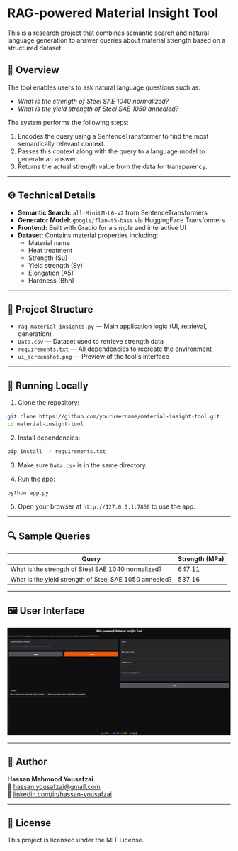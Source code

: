 # RAG-powered Material Insight Tool

This is a research project that combines semantic search and natural language generation to answer queries about material strength based on a structured dataset.

## 🧠 Overview

The tool enables users to ask natural language questions such as:

- *What is the strength of Steel SAE 1040 normalized?*
- *What is the yield strength of Steel SAE 1050 annealed?*

The system performs the following steps:
1. Encodes the query using a SentenceTransformer to find the most semantically relevant context.
2. Passes this context along with the query to a language model to generate an answer.
3. Returns the actual strength value from the data for transparency.

---

## ⚙️ Technical Details

- **Semantic Search:** `all-MiniLM-L6-v2` from SentenceTransformers
- **Generator Model:** `google/flan-t5-base` via HuggingFace Transformers
- **Frontend:** Built with Gradio for a simple and interactive UI
- **Dataset:** Contains material properties including:
  - Material name
  - Heat treatment
  - Strength (Su)
  - Yield strength (Sy)
  - Elongation (A5)
  - Hardness (Bhn)

---

## 📁 Project Structure

- `rag_material_insights.py` — Main application logic (UI, retrieval, generation)
- `Data.csv` — Dataset used to retrieve strength data
- `requirements.txt` — All dependencies to recreate the environment
- `ui_screenshot.png` — Preview of the tool's interface

---

## 🚀 Running Locally

1. Clone the repository:
```bash
git clone https://github.com/yourusername/material-insight-tool.git
cd material-insight-tool
```

2. Install dependencies:
```bash
pip install -r requirements.txt
```

3. Make sure `Data.csv` is in the same directory.

4. Run the app:
```bash
python app.py
```

5. Open your browser at `http://127.0.0.1:7860` to use the app.

---

## 🔍 Sample Queries

| Query                                                  | Strength (MPa) |
|--------------------------------------------------------|----------------|
| What is the strength of Steel SAE 1040 normalized?     | 647.11         |
| What is the yield strength of Steel SAE 1050 annealed? | 537.16         |

---

## 🖼️ User Interface

![App Screenshot](ui_screenshot.PNG)

---

## 👤 Author

**Hassan Mahmood Yousafzai**  
📧 hassan.yousafzai@gmail.com  
🔗 [linkedin.com/in/hassan-yousafzai](https://linkedin.com/in/hassan-yousafzai)

---

## 📄 License

This project is licensed under the MIT License.
